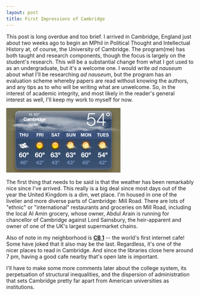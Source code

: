 ```yaml
---
layout: post
title: First Impressions of Cambridge
---
```


This post is long overdue and too brief. I arrived in Cambridge, England just about two weeks ago to begin an MPhil in Political Thought and Intellectual History at, of course, the University of Cambridge. The program(me) has both taught and research components, though the focus is largely on the student's research. This will be a substantial change from what I got used to as an undergraduate, but it's a welcome one. I would write _ad nauseum_ about what I'll be researching _ad nauseum_, but the program has an evaluation scheme whereby papers are read without knowing the authors, and any tips as to who will be writing what are unwelcome. So, in the interest of academic integrity, and most likely in the reader's general interest as well, I'll keep my work to myself for now. 

![Welcome to sunny Cambridge](/images/cam_weather.png)

The first thing that needs to be said is that the weather has been remarkably nice since I've arrived. This really is a big deal since most days out of the year the United Kingdom is a dim, wet place. I'm housed in one of the livelier and more diverse parts of Cambridge: Mill Road. There are lots of "ethnic" or "international" restaurants and groceries on Mill Road, including the local Al Amin grocery, whose owner, Abdul Arain is running for chancellor of Cambridge against Lord Sainsbury, the heir-apparent and owner of one of the UK's largest supermarket chains. 

Also of note in my neighborhood is __[CB 1](http://www.cb1.com/)__ -- the world's first internet cafe! Some have joked that it also may be the last. Regardless, it's one of the nicer places to read in Cambridge. And since the libraries close here around 7 pm, having a good cafe nearby that's open late is important.

I'll have to make some more comments later about the college system, its perpetuation of structural inequalities, and the dispersion of administration that sets Cambridge pretty far apart from American universities as institutions.